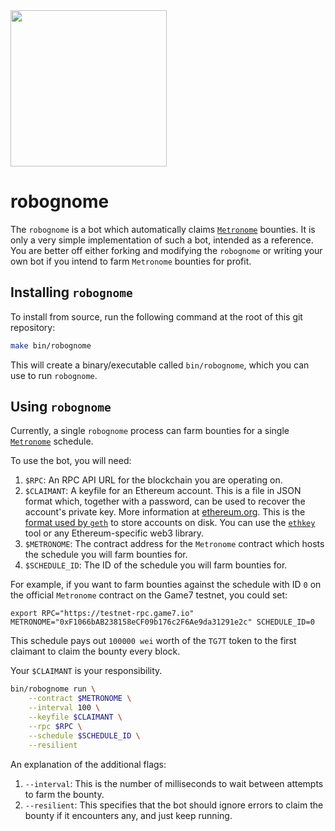 <img src="https://content.game7.io/robognome.png" height="250"/>

# robognome

The `robognome` is a bot which automatically claims [`Metronome`](../../README.md#metronome) bounties. It is only a very simple implementation of such a bot,
intended as a reference. You are better off either forking and modifying the `robognome` or writing your own bot if you intend to farm `Metronome` bounties for profit.

## Installing `robognome`

To install from source, run the following command at the root of this git repository:

```bash
make bin/robognome
```

This will create a binary/executable called `bin/robognome`, which you can use to run `robognome`.

## Using `robognome`

Currently, a single `robognome` process can farm bounties for a single [`Metronome`](../../web3/contracts/metronome/Metronome.sol) schedule.

To use the bot, you will need:
1. `$RPC`: An RPC API URL for the blockchain you are operating on.
2. `$CLAIMANT`: A keyfile for an Ethereum account. This is a file in JSON format which, together with a password, can be used to recover the account's private key. More information at [ethereum.org](https://ethereum.org/en/developers/docs/data-structures-and-encoding/web3-secret-storage/). This is the [format used by `geth`](https://geth.ethereum.org/docs/developers/dapp-developer/native-accounts) to store accounts on disk. You can use the [`ethkey`](https://github.com/ethereum/go-ethereum/tree/master/cmd/ethkey) tool or any Ethereum-specific web3 library.
3. `$METRONOME`: The contract address for the `Metronome` contract which hosts the schedule you will farm bounties for.
4. `$SCHEDULE_ID`: The ID of the schedule you will farm bounties for.

For example, if you want to farm bounties against the schedule with ID `0` on the official `Metronome` contract on the Game7 testnet, you could set:

```
export RPC="https://testnet-rpc.game7.io" METRONOME="0xF1066bAB238158eCF09b176c2F6Ae9da31291e2c" SCHEDULE_ID=0
```

This schedule pays out `100000 wei` worth of the `TG7T` token to the first claimant to claim the bounty every block.

Your `$CLAIMANT` is your responsibility.

```bash
bin/robognome run \
    --contract $METRONOME \
    --interval 100 \
    --keyfile $CLAIMANT \
    --rpc $RPC \
    --schedule $SCHEDULE_ID \
    --resilient
```

An explanation of the additional flags:
1. `--interval`: This is the number of milliseconds to wait between attempts to farm the bounty.
2. `--resilient`: This specifies that the bot should ignore errors to claim the bounty if it encounters any, and just keep running.
